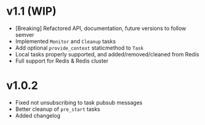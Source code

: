 # v1.1 (WIP)

+ [Breaking] Refactored API, documentation, future versions to follow semver
+ Implemented `Monitor` and `Cleanup` tasks
+ Add optional `provide_context` staticmethod to `Task`
+ Local tasks properly supported, and added/removed/cleaned from Redis
+ Full support for Redis & Redis cluster

# v1.0.2

+ Fixed not unsubscribing to task pubsub messages
+ Better cleanup of `pre_start` tasks
+ Added changelog
